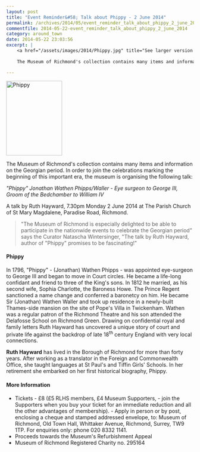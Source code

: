```yaml
---
layout: post
title: "Event Reminder&#58; Talk about Phippy - 2 June 2014"
permalink: /archives/2014/05/event_reminder_talk_about_phippy_2_june_2014.html
commentfile: 2014-05-22-event_reminder_talk_about_phippy_2_june_2014
category: around_town
date: 2014-05-22 23:03:56
excerpt: |
    <a href="/assets/images/2014/Phippy.jpg" title="See larger version of - Phippy"><img src="/assets/images/2014/Phippy_thumb.jpg" width="150" height="200" alt="Phippy" class="photo right" /></a>
    
    The Museum of Richmond's collection contains many items and information on the Georgian period. In order to join the celebrations marking the beginning of this important era, the museum is organising the following talk...

---
```


<a href="/assets/images/2014/Phippy.jpg" title="See larger version of - Phippy"><img src="/assets/images/2014/Phippy_thumb.jpg" width="150" height="200" alt="Phippy" class="photo right" /></a>

The Museum of Richmond's collection contains many items and information on the Georgian period. In order to join the celebrations marking the beginning of this important era, the museum is organising the following talk:

<em>"Phippy" Jonathan Wathen Phipps/Waller - Eye surgeon to George III, Groom of the Bedchamber to William IV</em>

A talk by Ruth Hayward, 7.30pm Monday 2 June 2014 at The Parish Church of St Mary Magdalene, Paradise Road, Richmond.

> "The Museum of Richmond is especially delighted to be able to participate in the nationwide events to celebrate the Georgian period" says the Curator Natascha Wintersinger, "The talk by Ruth Hayward, author of "Phippy" promises to be fascinating!"

#### Phippy

In 1796, "Phippy" - (Jonathan) Wathen Phipps - was appointed eye-surgeon to George III and began to move in Court circles. He became a life-long confidant and friend to three of the King's sons. In 1812 he married, as his second wife, Sophia Charlotte, the Baroness Howe. The Prince Regent sanctioned a name change and conferred a baronetcy on him. He became Sir (Jonathan) Wathen Waller and took up residence in a newly-built Thames-side mansion on the site of Pope's Villa in Twickenham. Wathen was a regular patron of the Richmond Theatre and his son attended the Delafosse School on Richmond Green. Drawing on confidential royal and family letters Ruth Hayward has uncovered a unique story of court and private life against the backdrop of late 18<sup>th</sup> century England with very local connections.

**Ruth Hayward** has lived in the Borough of Richmond for more than forty years. After working as a translator in the Foreign and Commonwealth Office, she taught languages at St Paul's and Tiffin Girls' Schools. In her retirement she embarked on her first historical biography, Phippy.

#### More Information

-   Tickets - £8 (£5 RLHS members, £4 Museum Supporters, - join the Supporters when you buy your ticket for an immediate reduction and all the other advantages of membership). - Apply in person or by post, enclosing a cheque and stamped addressed envelope, to: Museum of Richmond, Old Town Hall, Whittaker Avenue, Richmond, Surrey, TW9 1TP. For enquiries only: phone 020 8332 1141.
-   Proceeds towards the Museum's Refurbishment Appeal
-   Museum of Richmond Registered Charity no. 295164
